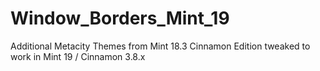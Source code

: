 # Window_Borders_Mint_19
Additional Metacity Themes from Mint 18.3 Cinnamon Edition tweaked to work in Mint 19 / Cinnamon 3.8.x

